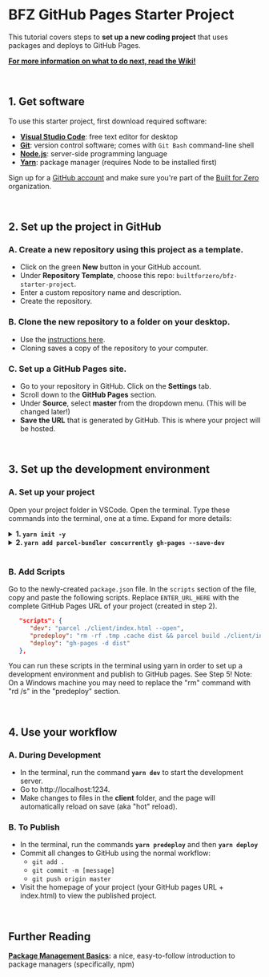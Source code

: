 # BFZ GitHub Pages Starter Project

This tutorial covers steps to **set up a new coding project** that uses packages and deploys to GitHub Pages.

**[For more information on what to do next, read the Wiki!](https://github.com/builtforzero/bfz-starter-project/wiki)**


<br />

## 1. Get software

To use this starter project, first download required software:

- [**Visual Studio Code**](https://code.visualstudio.com/): free text editor for desktop
- [**Git**](https://git-scm.com/): version control software; comes with `Git Bash` command-line shell
- [**Node.js**](https://nodejs.org/en/): server-side programming language
- [**Yarn**](https://classic.yarnpkg.com/en/docs/install/#windows-stable): package manager (requires Node to be installed first)

Sign up for a [GitHub account](https://github.com/) and make sure you're part of the [Built for Zero](https://github.com/builtforzero) organization.

<br />

## 2. Set up the project in GitHub

### A. Create a new repository using this project as a template.

- Click on the green **New** button in your GitHub account.
- Under **Repository Template**, choose this repo: `builtforzero/bfz-starter-project`. 
- Enter a custom repository name and description. 
- Create the repository.

### B. Clone the new repository to a folder on your desktop. 
- Use the [instructions here](https://docs.github.com/en/github/creating-cloning-and-archiving-repositories/cloning-a-repository).
- Cloning saves a copy of the repository to your computer.

### C. Set up a GitHub Pages site.

- Go to your repository in GitHub. Click on the **Settings** tab.
- Scroll down to the **GitHub Pages** section.
- Under **Source**, select **master** from the dropdown menu. (This will be changed later!)
- **Save the URL** that is generated by GitHub. This is where your project will be hosted.

<br />

## 3. Set up the development environment

### A. Set up your project

Open your project folder in VSCode. Open the terminal. Type these commands into the terminal, one at a time. Expand for more details:

<details>
    <summary><b>1. <code>yarn init -y</code></b></summary>
    
<br />
    
This command initializes the Yarn package manager and adds several files to your project. The **`-y`** flag (y for "yes") skips Yarn's custom setup questions and generates a `package.json` based on default settings. This is normally fine! Leave out the **`-y`** flag if you would like to [customize settings](https://classic.yarnpkg.com/en/docs/cli/init/). This command generates a `package.json` file, `yarn.lock` file, and the `node_modules` folder.

- **`package.json`** is your **project manifest**; aka a record of the dependencies and scripts needed to run your code.
- **`yarn.lock`** and **`node_modules`** are files that store and manage your project's dependencies. *You don't need to touch these files!*
- **`dist`** is a folder that is only created after the first time you deploy to GitHub pages (in step 5 below). It contains all of the files in your `client` folder, bundled for the web by the Parcel package. *You don't need to touch this file!*
  
  <br />
  
</details>

<details>
<summary><b>2. <code>yarn add parcel-bundler concurrently gh-pages --save-dev</b></code></summary>
  
<br />
  
This command adds the following packages as a development dependency to your project:
- **[Parcel](https://parceljs.org/):** bundles assets for the web (i.e., translates your modern JS code into a version that *all* browsers can read and understand).
- **[Concurrently](https://www.npmjs.com/package/concurrently):** a helper package that allows you to run multiple terminal commands in one line.
- **[gh-pages](https://www.npmjs.com/package/gh-pages):** a package that can publish your project to GitHub Pages.
  
  <br />
  
</details>

<br />

### **B. Add Scripts**

Go to the newly-created `package.json` file. In the `scripts` section of the file, copy and paste the following scripts. Replace `ENTER_URL_HERE` with the complete GitHub Pages URL of your project (created in step 2). 

```json
   "scripts": {
      "dev": "parcel ./client/index.html --open",
      "predeploy": "rm -rf .tmp .cache dist && parcel build ./client/index.html --public-url ENTER_URL_HERE",
      "deploy": "gh-pages -d dist"
   },
```

You can run these scripts in the terminal using yarn in order to set up a development environment and publish to GitHub pages. See Step 5!
Note: On a Windows machine you may need to replace the "rm" command with "rd /s" in the "predeploy" section.

<br />

## 4. Use your workflow

### **A. During Development**

- In the terminal, run the command **`yarn dev`** to start the development server.
- Go to http://localhost:1234.
- Make changes to files in the **client** folder, and the page will automatically reload on save (aka "hot" reload).

### **B. To Publish**

- In the terminal, run the commands **`yarn predeploy`** and then **`yarn deploy`**
- Commit all changes to GitHub using the normal workflow: 
  - `git add .`
  - `git commit -m [message]`
  - `git push origin master`
- Visit the homepage of your project (your GitHub pages URL + index.html) to view the published project.

<br />

## Further Reading

**[Package Management Basics](https://developer.mozilla.org/en-US/docs/Learn/Tools_and_testing/Understanding_client-side_tools/Package_management):** a nice, easy-to-follow introduction to package managers (specifically, npm)
